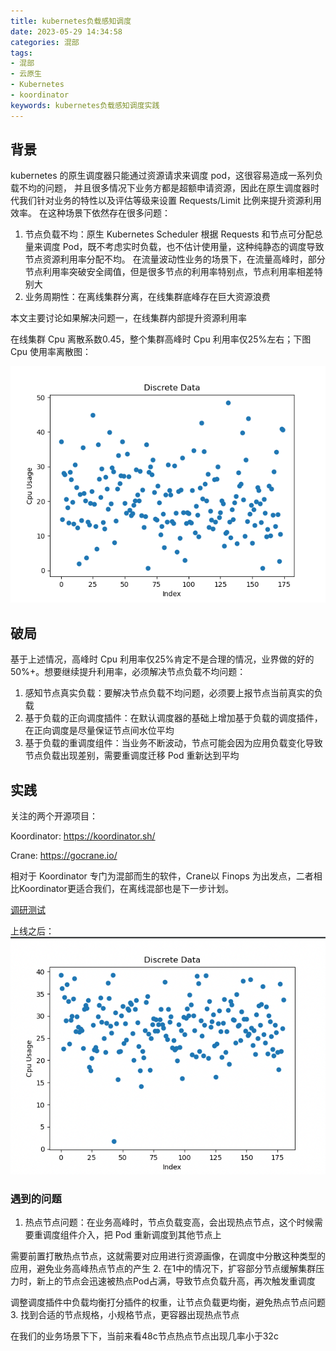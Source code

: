 ```yaml
---
title: kubernetes负载感知调度
date: 2023-05-29 14:34:58
categories: 混部
tags:
- 混部
- 云原生
- Kubernetes
- koordinator
keywords: kubernetes负载感知调度实践
---
```


## 背景
kubernetes 的原生调度器只能通过资源请求来调度 pod，这很容易造成一系列负载不均的问题，
并且很多情况下业务方都是超额申请资源，因此在原生调度器时代我们针对业务的特性以及评估等级来设置 Requests/Limit 比例来提升资源利用效率。
在这种场景下依然存在很多问题：
1. 节点负载不均：原生 Kubernetes Scheduler 根据 Requests 和节点可分配总量来调度 Pod，既不考虑实时负载，也不估计使用量，这种纯静态的调度导致节点资源利用率分配不均。
   在流量波动性业务的场景下，在流量高峰时，部分节点利用率突破安全阈值，但是很多节点的利用率特别点，节点利用率相差特别大
2. 业务周期性：在离线集群分离，在线集群底峰存在巨大资源浪费

<!--more-->
本文主要讨论如果解决问题一，在线集群内部提升资源利用率

在线集群 Cpu 离散系数0.45，整个集群高峰时 Cpu 利用率仅25%左右；下图 Cpu 使用率离散图：

![cpu使用率离散图](kubernetes负载感知调度/old_cpu_use.png)

## 破局

基于上述情况，高峰时 Cpu 利用率仅25%肯定不是合理的情况，业界做的好的50%+。想要继续提升利用率，必须解决节点负载不均问题：
    
1. 感知节点真实负载：要解决节点负载不均问题，必须要上报节点当前真实的负载
2. 基于负载的正向调度插件：在默认调度器的基础上增加基于负载的调度插件，在正向调度是尽量保证节点间水位平均
3. 基于负载的重调度组件：当业务不断波动，节点可能会因为应用负载变化导致节点负载出现差别，需要重调度迁移 Pod 重新达到平均

## 实践

关注的两个开源项目：

Koordinator: https://koordinator.sh/

Crane: https://gocrane.io/

相对于 Koordinator 专门为混部而生的软件，Crane以 Finops 为出发点，二者相比Koordinator更适合我们，在离线混部也是下一步计划。

[调研测试](https://leason.top/Koordinator%E6%B7%B7%E9%83%A8%E7%B3%BB%E7%BB%9F.html)

上线之后：
![cpu使用率离散图](kubernetes负载感知调度/new_cpu_use.png)

### 遇到的问题
1. 热点节点问题：在业务高峰时，节点负载变高，会出现热点节点，这个时候需要重调度组件介入，把 Pod 重新调度到其他节点上
   
需要前置打散热点节点，这就需要对应用进行资源画像，在调度中分散这种类型的应用，避免业务高峰热点节点的产生
2. 在1中的情况下，扩容部分节点缓解集群压力时，新上的节点会迅速被热点Pod占满，导致节点负载升高，再次触发重调度
   
调整调度插件中负载均衡打分插件的权重，让节点负载更均衡，避免热点节点问题
3. 找到合适的节点规格，小规格节点，更容器出现热点节点
   
在我们的业务场景下下，当前来看48c节点热点节点出现几率小于32c
